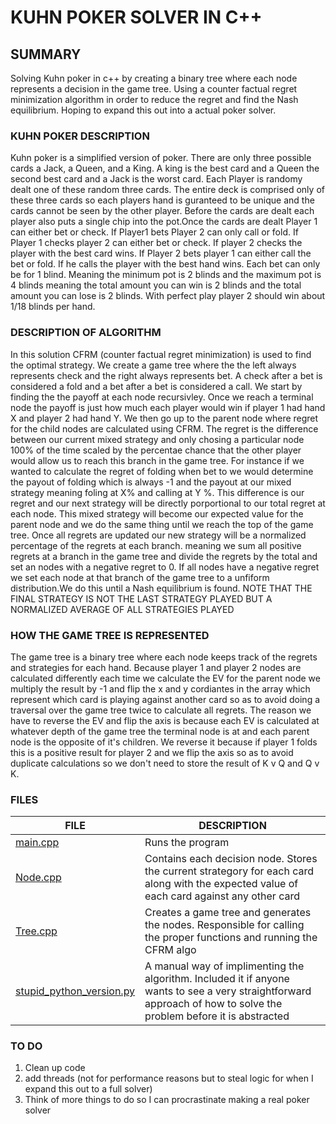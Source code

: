 # KUHN POKER SOLVER IN C++

## SUMMARY
Solving Kuhn poker in c++ by creating a binary tree
where each node represents a decision in the game tree. 
Using a counter factual regret minimization algorithm in
order to reduce the regret and find the Nash equilibrium.
Hoping to expand this out into a actual poker solver.

### KUHN POKER DESCRIPTION
Kuhn poker is a simplified version of poker. There are only three
possible cards a Jack, a Queen, and a King. A king is the best card
and a Queen the second best card and a Jack is the worst card. Each
Player is randomy dealt one of these random three cards. The entire
deck is comprised only of these three cards so each players hand is
guranteed to be unique and the cards cannot be seen by the other player.
Before the cards are dealt each player also puts a single chip into
the pot.Once the cards are dealt Player 1 can either bet or check. 
If Player1 bets Player 2 can only call or fold. If Player 1 checks 
player 2 can either bet or check. If player 2 checks the player with
the best card wins. If Player 2 bets player 1 can either call the bet
or fold. If he calls the player with the best hand wins. Each bet
can only be for 1 blind. Meaning the minimum pot is 2 blinds
and the maximum pot is 4 blinds meaning the total amount you can win
is 2 blinds and the total amount you can lose is 2 blinds. With 
perfect play player 2 should win about 1/18 blinds per hand.

### DESCRIPTION OF ALGORITHM 
In this solution CFRM (counter factual regret minimization) is used
to find the optimal strategy. We create a game tree where the the left
always represents check and the right always represents bet. A check
after a bet is considered a fold and a bet after a bet is considered 
a call. We start by finding the the payoff at each node recursivley. 
Once we reach a terminal node the payoff is just how much each player 
would win if player 1 had hand X and player 2 had hand Y. We then
go up to the parent node where regret for the child nodes are calculated
using CFRM. The regret is the difference between our current mixed
strategy and only chosing a particular node 100% of the time scaled
by the percentae chance that the other player would allow us to reach
this branch in the game tree.
For instance if we wanted to calculate the regret of folding when
bet to we would determine the payout of folding which is always -1
and the payout at our mixed strategy meaning foling at X% and calling 
at Y %. This difference is our regret and our next strategy will be
directly porportional to our total regret at each node. This mixed
strategy will become our expected value for the parent node and 
we do the same thing until we reach the top of the game tree. Once 
all regrets are updated our new strategy will be a normalized percentage
of the regrets at each branch. meaning we sum all positive regrets
at a branch in the game tree and divide the regrets by the total and 
set an nodes with a negative regret to 0. If all nodes have a negative
regret we set each node at that branch of the game tree to a unfiform
distribution.We do this until a Nash equilibrium is found.
NOTE THAT THE FINAL STRATEGY IS NOT THE LAST STRATEGY PLAYED BUT A 
NORMALIZED AVERAGE OF ALL STRATEGIES PLAYED 
### HOW THE GAME TREE IS REPRESENTED
The game tree is a binary tree where each node keeps track of the 
regrets and strategies for each hand. Because player 1 and player 2
nodes are calculated differently each time we calculate the EV for
the parent node we multiply the result by -1 and flip the x and y 
cordiantes in the array which represent which card is playing against
another card so as to avoid doing a traversal over the game tree twice
to calculate all regrets. The reason we have to reverse the EV and flip
the axis is because each EV is calculated at whatever depth of the game
tree the terminal node is at and each parent node is the opposite of it's 
children. We reverse it because if player 1 folds this is a positive 
result for player 2 and we flip the axis so as to avoid duplicate 
calculations so we don't need to store the result of K v Q and Q v K.

### FILES


| FILE                                                                                                                                                                                                                                                                        | DESCRIPTION                                                                                                                                                        |
|-----------------------------------------------------------------------------------------------------------------------------------------------------------------------------------------------------------------------------------------------------------------------------|--------------------------------------------------------------------------------------------------------------------------------------------------------------------|
| [main.cpp](main.cpp)                                                                                                                                                                                                                                                        | Runs the program                                                                                                                                                   |
| [Node.cpp](Node.cpp)                                                                                                                                                                                                                                                        | Contains each decision node. Stores the current strategory for each card along with the expected value of each card against any other card                         |
| [Tree.cpp](Tree.cpp)                                                                                                                                                                                                                                                        | Creates a game tree and generates the nodes. Responsible for calling the proper functions and running the CFRM algo                                                |
| [stupid_python_version.py](stupid_python_version.py) | A manual way of implimenting the algorithm. Included it if anyone wants to see a very straightforward approach of how to solve the problem before it is abstracted | 


### TO DO

1. Clean up code 
2. add threads (not for performance reasons but to steal logic for when I expand this out to a full solver) 
3. Think of more things to do so I can procrastinate making a real poker solver
